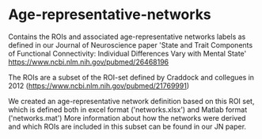 # Age-representative-networks
Contains the ROIs and associated age-representative networks labels as defined in our Journal of Neuroscience paper 'State and Trait Components of Functional Connectivity: Individual Differences Vary with Mental State'
https://www.ncbi.nlm.nih.gov/pubmed/26468196  

The ROIs are a subset of the ROI-set defined by Craddock and collegues in 2012 (https://www.ncbi.nlm.nih.gov/pubmed/21769991)

We created an age-representative network definition based on this ROI set, which is defined both in excel format ('networks.xlsx') and Matlab format ('networks.mat')
More information about how the networks were derived and which ROIs are included in this subset can be found in our JN paper. 
